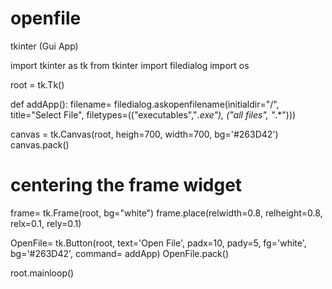 # openfile
tkinter (Gui App)

import tkinter as tk
from tkinter import filedialog
import os

root = tk.Tk()

def addApp():
    filename= filedialog.askopenfilename(initialdir="/", title="Select File", 
    filetypes=(("executables","*.exe"), ("all files", "*.*")))


canvas = tk.Canvas(root, heigh=700, width=700, bg='#263D42')
canvas.pack()

# centering the frame widget
frame= tk.Frame(root, bg="white")
frame.place(relwidth=0.8, relheight=0.8, 
                     relx=0.1, rely=0.1) 

OpenFile= tk.Button(root, text='Open File', padx=10, pady=5, fg='white', bg='#263D42', command= addApp)
OpenFile.pack()

root.mainloop()
